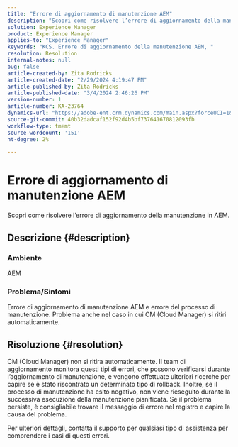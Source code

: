 ```yaml
---
title: "Errore di aggiornamento di manutenzione AEM"
description: "Scopri come risolvere l’errore di aggiornamento della manutenzione in AEM"
solution: Experience Manager
product: Experience Manager
applies-to: "Experience Manager"
keywords: "KCS. Errore di aggiornamento della manutenzione AEM, "
resolution: Resolution
internal-notes: null
bug: false
article-created-by: Zita Rodricks
article-created-date: "2/29/2024 4:19:47 PM"
article-published-by: Zita Rodricks
article-published-date: "3/4/2024 2:46:26 PM"
version-number: 1
article-number: KA-23764
dynamics-url: "https://adobe-ent.crm.dynamics.com/main.aspx?forceUCI=1&pagetype=entityrecord&etn=knowledgearticle&id=3ee9ba56-1ed7-ee11-9079-6045bd0065f9"
source-git-commit: 40b32dadcaf152f92d4b5bf737641670812093fb
workflow-type: tm+mt
source-wordcount: '151'
ht-degree: 2%

---
```


# Errore di aggiornamento di manutenzione AEM


Scopri come risolvere l’errore di aggiornamento della manutenzione in AEM.

## Descrizione {#description}


### Ambiente

AEM

### Problema/Sintomi

Errore di aggiornamento di manutenzione AEM e errore del processo di manutenzione. Problema anche nel caso in cui CM (Cloud Manager) si ritiri automaticamente.


## Risoluzione {#resolution}


CM (Cloud Manager) non si ritira automaticamente. Il team di aggiornamento monitora questi tipi di errori, che possono verificarsi durante l’aggiornamento di manutenzione, e vengono effettuate ulteriori ricerche per capire se è stato riscontrato un determinato tipo di rollback.
Inoltre, se il processo di manutenzione ha esito negativo, non viene rieseguito durante la successiva esecuzione della manutenzione pianificata. Se il problema persiste, è consigliabile trovare il messaggio di errore nel registro e capire la causa del problema.

Per ulteriori dettagli, contatta il supporto per qualsiasi tipo di assistenza per comprendere i casi di questi errori.
